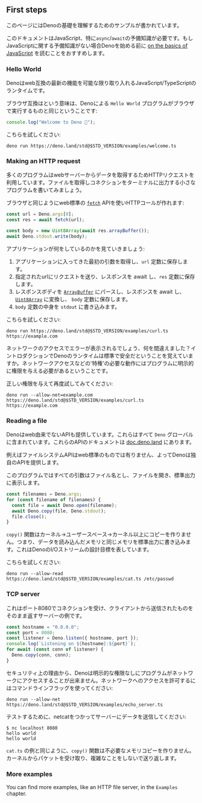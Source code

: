 ## First steps

<!-- This page contains some examples to teach you about the fundamentals of Deno. -->
このページにはDenoの基礎を理解するためのサンプルが書かれています。

<!--
This document assumes that you have some prior knowledge of JavaScript,
especially about `async`/`await`. If you have no prior knowledge of JavaScript,
you might want to follow a guide
[on the basics of JavaScript](https://developer.mozilla.org/en-US/docs/Learn/JavaScript)
before attempting to start with Deno.
-->
このドキュメントはJavaScript、特に`async`/`await`の予備知識が必要です。もしJavaScriptに関する予備知識がない場合Denoを始める前に [on the basics of JavaScript](https://developer.mozilla.org/en-US/docs/Learn/JavaScript) を読むことをおすすめします。

### Hello World

<!--
Deno is a runtime for JavaScript/TypeScript which tries to be web compatible and
use modern features wherever possible.
-->
Denoはweb互換の最新の機能を可能な限り取り入れるJavaScript/TypeScriptのランタイムです。

<!--
Browser compatibility means a `Hello World` program in Deno is the same as the
one you can run in the browser:
-->
ブラウザ互換はという意味は、Denoによる `Hello World` プログラムがブラウザで実行するものと同じということです:

```ts
console.log("Welcome to Deno 🦕");
```

<!-- Try the program: -->
こちらを試しください:

```shell
deno run https://deno.land/std@$STD_VERSION/examples/welcome.ts
```

### Making an HTTP request

<!--
Many programs use HTTP requests to fetch data from a webserver. Let's write a
small program that fetches a file and prints its contents out to the terminal.
-->
多くのプログラムはwebサーバーからデータを取得するためHTTPリクエストを利用しています。ファイルを取得しコネクションをターミナルに出力する小さなプログラムを書いてみましょう。

<!--
Just like in the browser you can use the web standard
[`fetch`](https://developer.mozilla.org/en-US/docs/Web/API/Fetch_API) API to
make HTTP calls:
-->
ブラウザと同じようにweb標準の [`fetch`](https://developer.mozilla.org/en-US/docs/Web/API/Fetch_API) APIを使いHTTPコールが作れます:

```ts
const url = Deno.args[0];
const res = await fetch(url);

const body = new Uint8Array(await res.arrayBuffer());
await Deno.stdout.write(body);
```

<!-- Let's walk through what this application does: -->
アプリケーションが何をしているのかを見ていきましょう:

<!--
1. We get the first argument passed to the application, and store it in the
   `url` constant.
2. We make a request to the url specified, await the response, and store it in
   the `res` constant.
3. We parse the response body as an
   [`ArrayBuffer`](https://developer.mozilla.org/en-US/docs/Web/JavaScript/Reference/Global_Objects/ArrayBuffer),
   await the response, and convert it into a
   [`Uint8Array`](https://developer.mozilla.org/en-US/docs/Web/JavaScript/Reference/Global_Objects/Uint8Array)
   to store in the `body` constant.
4. We write the contents of the `body` constant to `stdout`.
-->
1. アプリケーションに入ってきた最初の引数を取得し、`url` 定数に保存します。
2. 指定されたurlにリクエストを送り、レスポンスを await し、`res` 定数に保存します。
3. レスポンスボディを [`ArrayBuffer`](https://developer.mozilla.org/en-US/docs/Web/JavaScript/Reference/Global_Objects/ArrayBuffer) にパースし、レスポンスを await し、 [`Uint8Array`](https://developer.mozilla.org/en-US/docs/Web/JavaScript/Reference/Global_Objects/Uint8Array) に変換し、 `body` 定数に保存します。
4. `body` 定数の中身を `stdout` に書き込みます。

<!-- Try it out: -->
こちらを試しください:

```shell
deno run https://deno.land/std@$STD_VERSION/examples/curl.ts https://example.com
```

<!--
You will see this program returns an error regarding network access, so what did
we do wrong? You might remember from the introduction that Deno is a runtime
which is secure by default. This means you need to explicitly give programs the
permission to do certain 'privileged' actions, such as access the network.
-->
ネットワークのアクセスでエラーが表示されるでしょう、何を間違えました？イントロダクションでDenoのランタイムは標準で安全だということを覚えていますか。ネットワークアクセスなどの'特権'の必要な動作にはプログラムに明示的に権限を与える必要があるということです。

<!-- Try it out again with the correct permission flag: -->
正しい権限を与えて再度試してみてください:

```shell
deno run --allow-net=example.com https://deno.land/std@$STD_VERSION/examples/curl.ts https://example.com
```

### Reading a file

<!--
Deno also provides APIs which do not come from the web. These are all contained
in the `Deno` global. You can find documentation for these APIs on
[doc.deno.land](https://doc.deno.land/https/github.com/denoland/deno/releases/latest/download/lib.deno.d.ts).
-->
Denoはweb由来でないAPIも提供しています。これらはすべて `Deno` グローバルに含まれています。これらのAPIのドキュメントは [doc.deno.land](https://doc.deno.land/https/github.com/denoland/deno/releases/latest/download/lib.deno.d.ts) にあります。

<!--
Filesystem APIs for example do not have a web standard form, so Deno provides
its own API.
-->
例えばファイルシステムAPIはweb標準のものでは有りません、よってDenoは独自のAPIを提供します。

<!--
In this program each command-line argument is assumed to be a filename, the file
is opened, and printed to stdout.
-->
このプログラムではすべての引数はファイル名とし、ファイルを開き、標準出力に表示します。

```ts
const filenames = Deno.args;
for (const filename of filenames) {
  const file = await Deno.open(filename);
  await Deno.copy(file, Deno.stdout);
  file.close();
}
```

<!--
The `copy()` function here actually makes no more than the necessary
kernel→userspace→kernel copies. That is, the same memory from which data is read
from the file, is written to stdout. This illustrates a general design goal for
I/O streams in Deno.
-->
`copy()` 関数はカーネル→ユーザースペース→カーネル以上にコピーを作りません。つまり、データを読み込んだメモリと同じメモリを標準出力に書き込みます。これはDenoのI/Oストリームの設計目標を表しています。

<!-- Try the program: -->
こちらを試しください:

```shell
deno run --allow-read https://deno.land/std@$STD_VERSION/examples/cat.ts /etc/passwd
```

### TCP server

<!--
This is an example of a server which accepts connections on port 8080, and
returns to the client anything it sends.
-->
これはポート8080でコネクションを受け、クライアントから送信されたものをそのまま返すサーバーの例です。

```ts
const hostname = "0.0.0.0";
const port = 8080;
const listener = Deno.listen({ hostname, port });
console.log(`Listening on ${hostname}:${port}`);
for await (const conn of listener) {
  Deno.copy(conn, conn);
}
```

<!--
For security reasons, Deno does not allow programs to access the network without
explicit permission. To allow accessing the network, use a command-line flag:
-->
セキュリティ上の理由から、Denoは明示的な権限なしにプログラムがネットワークにアクセスすることが出来ません。ネットワークへのアクセスを許可するにはコマンドラインフラッグを使ってください:

```shell
deno run --allow-net https://deno.land/std@$STD_VERSION/examples/echo_server.ts
```

<!-- To test it, try sending data to it with netcat: -->
テストするために、netcatをつかってサーバーにデータを送信してください:

```shell
$ nc localhost 8080
hello world
hello world
```

<!--
Like the `cat.ts` example, the `copy()` function here also does not make
unnecessary memory copies. It receives a packet from the kernel and sends it
back, without further complexity.
-->
`cat.ts` の例と同じように、`copy()` 関数は不必要なメモリコピーを作りません。カーネルからパケットを受け取り、複雑なことをしないで送り返します。

### More examples

You can find more examples, like an HTTP file server, in the `Examples` chapter.
